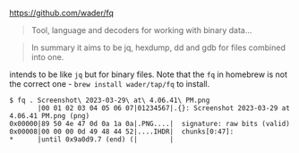 https://github.com/wader/fq

> Tool, language and decoders for working with binary data...

> In summary it aims to be jq, hexdump, dd and gdb for files combined into one.

intends to be like `jq` but for binary files. Note that the `fq` in homebrew is not the correct one - `brew install wader/tap/fq` to install.

```console
$ fq . Screenshot\ 2023-03-29\ at\ 4.06.41\ PM.png
       |00 01 02 03 04 05 06 07|01234567|.{}: Screenshot 2023-03-29 at 4.06.41 PM.png (png)
0x00000|89 50 4e 47 0d 0a 1a 0a|.PNG....|  signature: raw bits (valid)
0x00008|00 00 00 0d 49 48 44 52|....IHDR|  chunks[0:47]:
*      |until 0x9a0d9.7 (end) (|        |
```

